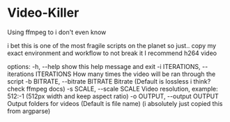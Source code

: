 # Video-Killer
Using ffmpeg to i don't even know

i bet this is one of the most fragile scripts on the planet so just.. copy my exact environment and workflow to not break it
I recommend h264 video

options:
  -h, --help            show this help message and exit
  -i ITERATIONS, --iterations ITERATIONS   How many times the video will be ran through the script
  -b BITRATE, --bitrate BITRATE            Bitrate (Default is lossless i think? check ffmpeg docs)
  -s SCALE, --scale SCALE                  Video resolution, example: 512:-1 (512px width and keep aspect ratio)
  -o OUTPUT, --output OUTPUT               Output folders for videos (Default is file name)
(i absolutely just copied this from argparse)
